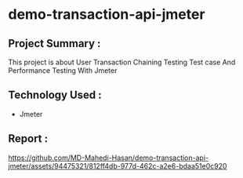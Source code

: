 # demo-transaction-api-jmeter

## Project Summary :
This project is about User Transaction Chaining Testing Test case And Performance Testing With Jmeter

## Technology Used :
- Jmeter

## Report :



https://github.com/MD-Mahedi-Hasan/demo-transaction-api-jmeter/assets/94475321/812ff4db-977d-462c-a2e6-bdaa51e0c920

